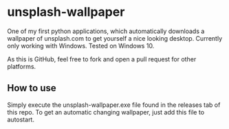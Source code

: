 # unsplash-wallpaper
One of my first python applications, which automatically downloads a wallpaper of unsplash.com to get yourself a nice looking desktop. Currently only working with Windows. Tested on Windows 10.

As this is GitHub, feel free to fork and open a pull request for other platforms.

## How to use
Simply execute the unsplash-wallpaper.exe file found in the releases tab of this repo.
To get an automatic changing wallpaper, just add this file to autostart.